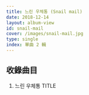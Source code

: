 ```yaml
---
title: 느린 우체통 (Snail mail)
date: 2018-12-14
layout: album-view
id: snail-mail
cover: /images/snail-mail.jpg
type: single
index: 單曲 2 輯
---
```


## 收錄曲目

1. 느린 우체통 <span class="badge text-bg-info">TITLE</span>
